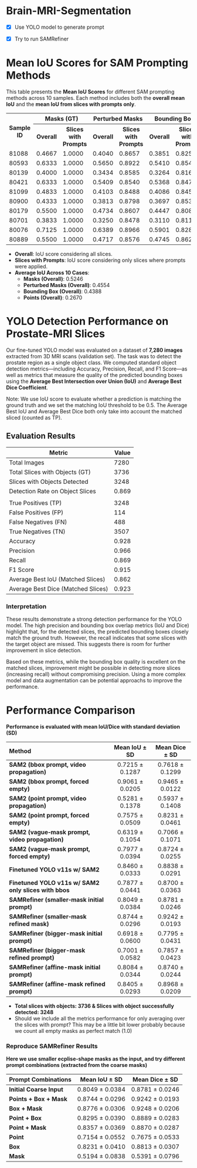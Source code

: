# Brain-MRI-Segmentation


- [x] Use YOLO model to generate prompt
- [x] Try to run SAMRefiner


# Mean IoU Scores for SAM Prompting Methods

This table presents the **Mean IoU Scores** for different SAM prompting methods across 10 samples. Each method includes both the **overall mean IoU** and the **mean IoU from slices with prompts only**.

<table>
    <tr>
        <th rowspan="2">Sample ID</th>
        <th colspan="2">Masks (GT)</th>
        <th colspan="2">Perturbed Masks</th>
        <th colspan="2">Bounding Box</th>
        <th colspan="2">Points</th>
    </tr>
    <tr>
        <th>Overall</th>
        <th>Slices with Prompts</th>
        <th>Overall</th>
        <th>Slices with Prompts</th>
        <th>Overall</th>
        <th>Slices with Prompts</th>
        <th>Overall</th>
        <th>Slices with Prompts</th>
    </tr>
    <tr><td>81088</td><td>0.4667</td><td>1.0000</td><td>0.4040</td><td>0.8657</td><td>0.3851</td><td>0.8251</td><td>0.1884</td><td>0.4037</td></tr>
    <tr><td>80593</td><td>0.6333</td><td>1.0000</td><td>0.5650</td><td>0.8922</td><td>0.5410</td><td>0.8542</td><td>0.3188</td><td>0.5033</td></tr>
    <tr><td>80139</td><td>0.4000</td><td>1.0000</td><td>0.3434</td><td>0.8585</td><td>0.3264</td><td>0.8160</td><td>0.1195</td><td>0.2988</td></tr>
    <tr><td>80421</td><td>0.6333</td><td>1.0000</td><td>0.5409</td><td>0.8540</td><td>0.5368</td><td>0.8476</td><td>0.3635</td><td>0.5740</td></tr>
    <tr><td>81099</td><td>0.4833</td><td>1.0000</td><td>0.4103</td><td>0.8488</td><td>0.4086</td><td>0.8454</td><td>0.2584</td><td>0.5347</td></tr>
    <tr><td>80900</td><td>0.4333</td><td>1.0000</td><td>0.3813</td><td>0.8798</td><td>0.3697</td><td>0.8531</td><td>0.1831</td><td>0.4225</td></tr>
    <tr><td>80179</td><td>0.5500</td><td>1.0000</td><td>0.4734</td><td>0.8607</td><td>0.4447</td><td>0.8086</td><td>0.2578</td><td>0.4688</td></tr>
    <tr><td>80701</td><td>0.3833</td><td>1.0000</td><td>0.3250</td><td>0.8478</td><td>0.3110</td><td>0.8112</td><td>0.1909</td><td>0.4981</td></tr>
    <tr><td>80076</td><td>0.7125</td><td>1.0000</td><td>0.6389</td><td>0.8966</td><td>0.5901</td><td>0.8281</td><td>0.5080</td><td>0.7130</td></tr>
    <tr><td>80889</td><td>0.5500</td><td>1.0000</td><td>0.4717</td><td>0.8576</td><td>0.4745</td><td>0.8627</td><td>0.2810</td><td>0.5109</td></tr>
</table>


- **Overall**: IoU score considering all slices.
- **Slices with Prompts**: IoU score considering only slices where prompts were applied.
- **Average IoU Across 10 Cases**:
  - **Masks (Overall)**: 0.5246
  - **Perturbed Masks (Overall)**: 0.4554
  - **Bounding Box (Overall)**: 0.4388
  - **Points (Overall)**: 0.2670


# YOLO Detection Performance on Prostate-MRI Slices

Our fine-tuned YOLO model was evaluated on a dataset of **7,280 images** extracted from 3D MRI scans (validation set). The task was to detect the prostate region as a single object class. We computed standard object detection metrics—including Accuracy, Precision, Recall, and F1 Score—as well as metrics that measure the quality of the predicted bounding boxes using the **Average Best Intersection over Union (IoU)** and **Average Best Dice Coefficient**.

Note: We use IoU score to evaluate whether a prediction is matching the ground truth and we set the matching IoU threshold to be 0.5. The Average Best IoU and Average Best Dice both only take into account the matched sliced (counted as TP).

## Evaluation Results

| **Metric**                        | **Value** |
|-----------------------------------|-----------|
| Total Images                      | 7280      |
| Total Slices with Objects (GT)    | 3736      |
| Slices with Objects Detected      | 3248      |
| Detection Rate on Object Slices   | 0.869     |
|                                   |           |
| True Positives (TP)               | 3248      |
| False Positives (FP)              | 114       |
| False Negatives (FN)              | 488       |
| True Negatives (TN)               | 3507      |
| Accuracy                          | 0.928     |
| Precision                         | 0.966     |
| Recall                            | 0.869     |
| F1 Score                          | 0.915     |
| Average Best IoU (Matched Slices) | 0.862     |
| Average Best Dice (Matched Slices)| 0.923     |


### Interpretation

These results demonstrate a strong detection performance for the YOLO model. The high precision and bounding box overlap metrics (IoU and Dice) highlight that, for the detected slices, the predicted bounding boxes closely match the ground truth. However, the recall indicates that some slices with the target object are missed. This suggests there is room for further improvement in slice detection.
 
Based on these metrics, while the bounding box quality is excellent on the matched slices, improvement might be possible in detecting more slices (increasing recall) without compromising precision. Using a more complex model and data augmentation can be potential approachs to improve the performance.



# Performance Comparison

**Performance is evaluated with mean IoU/Dice with standard deviation (SD)**

| Method                                                     | Mean IoU ± SD   | Mean Dice ± SD  |
|:-----------------------------------------------------------|:---------------:|:---------------:|
| **SAM2 (bbox prompt, video propagation)**                  | 0.7215 ± 0.1287 | 0.7618 ± 0.1299 |
| **SAM2 (bbox prompt, forced empty)**                       | 0.9061 ± 0.0205 | 0.9465 ± 0.0122 |
| **SAM2 (point prompt, video propagation)**                 | 0.5281 ± 0.1378 | 0.5937 ± 0.1408 |
| **SAM2 (point prompt, forced empty)**                      | 0.7575 ± 0.0509 | 0.8231 ± 0.0461 |
| **SAM2 (vague‑mask prompt, video propagation)**            | 0.6319 ± 0.1054 | 0.7066 ± 0.1071 |
| **SAM2 (vague‑mask prompt, forced empty)**                 | 0.7977 ± 0.0394 | 0.8724 ± 0.0255 |
| **Finetuned YOLO v11s w/ SAM2**                            | 0.8460 ± 0.0333 | 0.8838 ± 0.0291 |
| **Finetuned YOLO v11s w/ SAM2 only slices with bbos**      | 0.7877 ± 0.0441 | 0.8700 ± 0.0363 |
| **SAMRefiner (smaller‑mask initial prompt)**               | 0.8049 ± 0.0384 | 0.8781 ± 0.0246 |
| **SAMRefiner (smaller‑mask refined mask)**                 | 0.8744 ± 0.0296 | 0.9242 ± 0.0193 |
| **SAMRefiner (bigger-mask initial prompt)**                | 0.6918 ± 0.0600 | 0.7795 ± 0.0431 |
| **SAMRefiner (bigger-mask refined prompt)**                | 0.7001 ± 0.0582 | 0.7857 ± 0.0423 |
| **SAMRefiner (affine-mask initial prompt)**                | 0.8084 ± 0.0344 | 0.8740 ± 0.0244 |
| **SAMRefiner (affine-mask refined prompt)**                | 0.8405 ± 0.0293 | 0.8968 ± 0.0209 |

- **Total slices with objects: 3736 & Slices with object successfully detected: 3248**  
- Should we include all the metrics performance for only averaging over the slices with prompt?
This may be a little bit lower probably because we count all empty masks as perfect match (1.0)



### Reproduce SAMRefiner Results

**Here we use smaller ecplise-shape masks as the input, and try different prompt combinations (extracted from the coarse masks)**


| Prompt Combinations                                        | Mean IoU ± SD   | Mean Dice ± SD  |
|:-----------------------------------------------------------|:---------------:|:---------------:|
| **Initial Coarse Input**                                   | 0.8049 ± 0.0384 | 0.8781 ± 0.0246 |
| **Points + Box + Mask**                                    | 0.8744 ± 0.0296 | 0.9242 ± 0.0193 |
| **Box + Mask**                                             | 0.8776 ± 0.0306 | 0.9248 ± 0.0206 |
| **Point + Box**                                            | 0.8295 ± 0.0390 | 0.8889 ± 0.0283 |
| **Point + Mask**                                           | 0.8357 ± 0.0369 | 0.8870 ± 0.0287 |
| **Point**                                                  | 0.7154 ± 0.0552 | 0.7675 ± 0.0533 |
| **Box**                                                    | 0.8231 ± 0.0410 | 0.8813 ± 0.0307 |
| **Mask**                                                   | 0.5194 ± 0.0838 | 0.5391 ± 0.0796 |